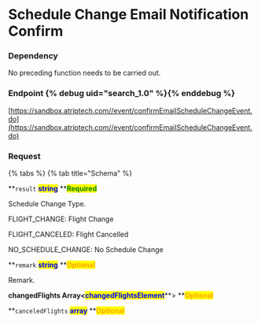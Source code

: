 # Schedule Change Email Notification Confirm

### Dependency

No preceding function needs to be carried out.

### Endpoint {% debug uid="search_1.0" %}{% enddebug %}

[https://sandbox.atriptech.com//event/confirmEmailScheduleChangeEvent.do](https://sandbox.atriptech.com//event/confirmEmailScheduleChangeEvent.do)

### Request

{% tabs %}
{% tab title="Schema" %}

**`result`  **<mark style="color:blue;">**string**</mark>**  **<mark style="color:green;">**Required**</mark>

Schedule Change Type.

FLIGHT_CHANGE: Flight Change

FLIGHT_CANCELED: Flight Cancelled

NO_SCHEDULE_CHANGE: No Schedule Change

**`remark`  **<mark style="color:blue;">**string**</mark>**  **<mark style="color:orange;">**Optional**</mark>

Remark.

**changedFlights Array<**<mark style="color:blue;">**changedFlightsElement**</mark>**> **<mark style="color:orange;">**Optional**</mark>



**`canceledFlights`  **<mark style="color:blue;">**array**</mark>**  **<mark style="color:orange;">**Optional**</mark>
